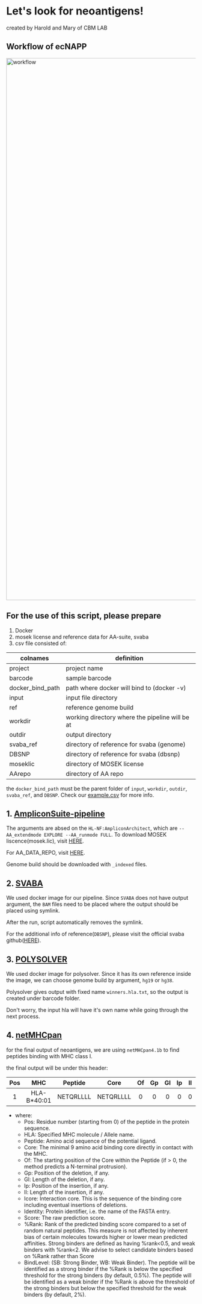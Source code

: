 
# Let's look for neoantigens!

created by Harold and Mary of CBM LAB

## Workflow of ecNAPP
<img width="1440" alt="workflow" src="https://user-images.githubusercontent.com/86759935/197321930-562045ac-be55-4d30-a2ee-6833c1847ba0.png">

## For the use of this script, please prepare
1) Docker
2) mosek license and reference data for AA-suite, svaba
3) csv file consisted of:

| colnames         | definition                                      |
|------------------|-------------------------------------------------|
| project          | project name                                    |
| barcode          | sample barcode                                  |
| docker_bind_path | path where docker will bind to (docker -v)      |
| input            | input file directory                            |
| ref              | reference genome build                          |
| workdir          | working directory where the pipeline will be at |
| outdir           | output directory                                |
| svaba_ref        | directory of reference for svaba (genome)       |
| DBSNP            | directory of reference for svaba (dbsnp)        |
| moseklic         | directory of MOSEK license                      |
| AArepo           | directory of AA repo                            |
	

the `docker_bind_path` must be the parent folder of `input`, `workdir`, `outdir`, `svaba_ref`, and `DBSNP`. Check our [example.csv](https://github.com/skadbswn/ecNAPP/blob/main/example.csv) for more info.

## 1. [AmpliconSuite-pipeline](https://github.com/jluebeck/AmpliconSuite-pipeline)

The arguments are absed on the `HL-NF:AmpliconArchitect`, which are ``` --AA_extendmode EXPLORE --AA_runmode FULL ```. 
To download MOSEK liscence(mosek.lic), visit [HERE](https://www.mosek.com/products/academic-licenses/).

For AA_DATA_REPO, visit [HERE](https://datasets.genepattern.org/?prefix=data/module_support_files/AmpliconArchitect/). 

Genome build should be downloaded with `_indexed` files.



## 2. [SVABA](https://github.com/walaj/svaba)

We used docker image for our pipeline. Since `SVABA` does not have output argument, the `BAM` files need to be placed where the output should be placed using symlink.

After the run, script automatically removes the symlink.

For the additional info of reference(`DBSNP`), please visit the official svaba github([HERE](https://github.com/walaj/svaba)).

## 3. [POLYSOLVER](https://hub.docker.com/r/sachet/polysolver)

We used docker image for polysolver. Since it has its own reference inside the image, we can choose genome build by argument, `hg19` or `hg38`.

Polysolver gives output with fixed name `winners.hla.txt`, so the output is created under barcode folder.

Don't worry, the input hla will have it's own name while going through the next process.


## 4. [netMHCpan](https://services.healthtech.dtu.dk/service.php?NetMHCpan-4.1)

for the final output of neoantigens, we are using `netMHCpan4.1b` to find peptides binding with MHC class I. 

the final output will be under this header:

| Pos |     MHC     |  Peptide  |    Core   | Of | Gp | Gl | Ip | Il |   Icore   | identity |  Score_EL | %Rank_EL | BindLevel |
|:---:|:-----------:|:---------:|:---------:|:--:|:--:|:--:|:--:|:--:|:---------:|:--------:|:---------:|:--------:|:---------:|
|  1  | HLA-B*40:01 | NETQRLLLL | NETQRLLLL |  0 |  0 |  0 |  0 |  0 | NETQRLLLL |  PEPLIST | 0.7000450 |   0.237  |   <= SB   |


- where:
	- Pos: Residue number (starting from 0) of the peptide in the protein sequence.
	- HLA: Specified MHC molecule / Allele name.
	- Peptide: Amino acid sequence of the potential ligand.
	- Core: The minimal 9 amino acid binding core directly in contact with the MHC.
	- Of: The starting position of the Core within the Peptide (if > 0, the method predicts a N-terminal protrusion).
	- Gp: Position of the deletion, if any.
	- Gl: Length of the deletion, if any.
	- Ip: Position of the insertion, if any.
	- Il: Length of the insertion, if any.
	- Icore: Interaction core. This is the sequence of the binding core including eventual insertions of deletions.
	- Identity: Protein identifier, i.e. the name of the FASTA entry.
	- Score: The raw prediction score.
	- %Rank: Rank of the predicted binding score compared to a set of random natural peptides. This measure is not affected by inherent bias of certain molecules towards higher or lower mean predicted affinities. Strong binders are defined as having %rank<0.5, and weak binders with %rank<2. We advise to select candidate binders based on %Rank rather than Score
	- BindLevel: (SB: Strong Binder, WB: Weak Binder). The peptide will be identified as a strong binder if the %Rank is below the specified threshold for the strong binders (by default, 0.5%). The peptide will be identified as a weak binder if the %Rank is above the threshold of the strong binders but below the specified threshold for the weak binders (by default, 2%).
